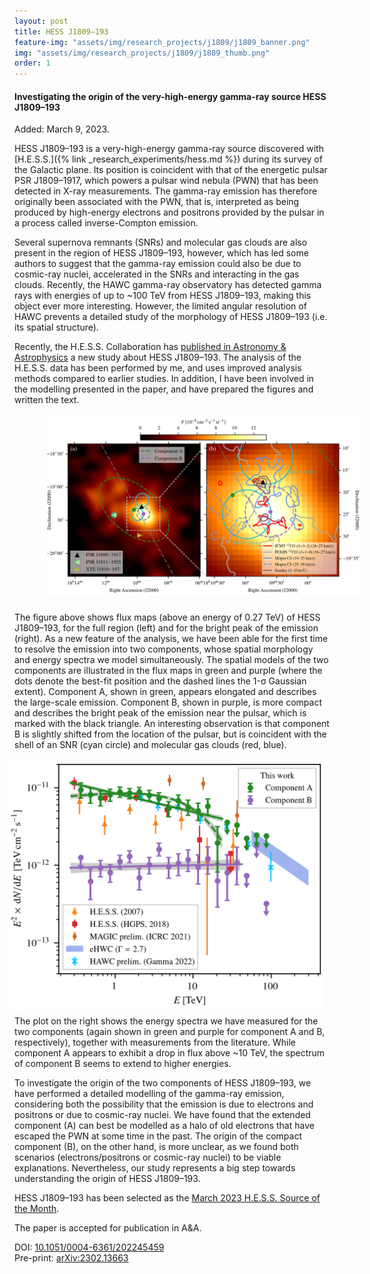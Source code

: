 ```yaml
---
layout: post
title: HESS J1809–193
feature-img: "assets/img/research_projects/j1809/j1809_banner.png"
img: "assets/img/research_projects/j1809/j1809_thumb.png"
order: 1
---
```


#### Investigating the origin of the very-high-energy gamma-ray source HESS J1809–193

Added: March 9, 2023.

HESS J1809–193 is a very-high-energy gamma-ray source discovered with [H.E.S.S.]({% link _research_experiments/hess.md %}) during its survey of the Galactic plane. 
Its position is coincident with that of the energetic pulsar PSR J1809–1917, which powers a pulsar wind nebula (PWN) that has been detected in X-ray measurements.
The gamma-ray emission has therefore originally been associated with the PWN, that is, interpreted as being produced by high-energy electrons and positrons provided by the pulsar in a process called inverse-Compton emission.

Several supernova remnants (SNRs) and molecular gas clouds are also present in the region of HESS J1809–193, however, which has led some authors to suggest that the gamma-ray emission could also be due to cosmic-ray nuclei, accelerated in the SNRs and interacting in the gas clouds.
Recently, the HAWC gamma-ray observatory has detected gamma rays with energies of up to ~100 TeV from HESS J1809–193, making this object ever more interesting.
However, the limited angular resolution of HAWC prevents a detailed study of the morphology of HESS J1809–193 (i.e. its spatial structure).

Recently, the H.E.S.S. Collaboration has <a href="https://doi.org/10.1051/0004-6361/202245459" target="_blank">published in Astronomy & Astrophysics</a> a new study about HESS J1809–193.
The analysis of the H.E.S.S. data has been performed by me, and uses improved analysis methods compared to earlier studies.
In addition, I have been involved in the modelling presented in the paper, and have prepared the figures and written the text.

<img src="/assets/img/research_projects/j1809/flux_map.png" alt="H.E.S.S. flux map of the HESS J1809–193 region" width="800" style="padding-top:1%;padding-left:10%;padding-right:2%;padding-bottom:2%">

The figure above shows flux maps (above an energy of 0.27 TeV) of HESS J1809–193, for the full region (left) and for the bright peak of the emission (right).
As a new feature of the analysis, we have been able for the first time to resolve the emission into two components, whose spatial morphology and energy spectra we model simultaneously.
The spatial models of the two components are illustrated in the flux maps in green and purple (where the dots denote the best-fit position and the dashed lines the 1-σ Gaussian extent).
Component A, shown in green, appears elongated and describes the large-scale emission.
Component B, shown in purple, is more compact and describes the bright peak of the emission near the pulsar, which is marked with the black triangle.
An interesting observation is that component B is slightly shifted from the location of the pulsar, but is coincident with the shell of an SNR (cyan circle) and molecular gas clouds (red, blue).

<div><img src="/assets/img/research_projects/j1809/sed_hess.png" alt="Energy spectra of HESS J1809–193 measured with H.E.S.S." width="550" align="right" style="padding-top:1%;padding-left:2%;padding-right:2%;padding-bottom:2%"></div>

The plot on the right shows the energy spectra we have measured for the two components (again shown in green and purple for component A and B, respectively), together with measurements from the literature.
While component A appears to exhibit a drop in flux above ~10 TeV, the spectrum of component B seems to extend to higher energies.

To investigate the origin of the two components of HESS J1809–193, we have performed a detailed modelling of the gamma-ray emission, considering both the possibility that the emission is due to electrons and positrons or due to cosmic-ray nuclei.
We have found that the extended component (A) can best be modelled as a halo of old electrons that have escaped the PWN at some time in the past.
The origin of the compact component (B), on the other hand, is more unclear, as we found both scenarios (electrons/positrons or cosmic-ray nuclei) to be viable explanations.
Nevertheless, our study represents a big step towards understanding the origin of HESS J1809–193.

HESS J1809–193 has been selected as the <a href="https://www.mpi-hd.mpg.de/hfm/HESS/pages/home/som/2023/03" target="_blank">March 2023 H.E.S.S. Source of the Month</a>.

The paper is accepted for publication in A&A.<br>
<!-- Paper reference: A&A <b>666</b>, A124 (2022).<br> -->
DOI: <a href="https://doi.org/10.1051/0004-6361/202245459" target="_blank">10.1051/0004-6361/202245459</a><br>
Pre-print: <a href="https://arxiv.org/abs/2302.13663" target="_blank">arXiv:2302.13663</a>
